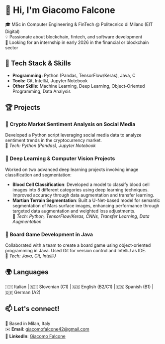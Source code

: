 # 👋 Hi, I'm Giacomo Falcone  

🎓 MSc in Computer Engineering & FinTech @ Politecnico di Milano (EIT Digital)  
💡 Passionate about blockchain, fintech, and software development  
🚀 Looking for an internship in early 2026 in the financial or blockchain sector  

## 🔧 Tech Stack & Skills  
- **Programming:** Python (Pandas, TensorFlow/Keras), Java, C  
- **Tools:** Git, IntelliJ, Jupyter Notebook  
- **Other Skills:** Machine Learning, Deep Learning, Object-Oriented Programming, Data Analysis   

## 🏆 Projects  

### 🔹 **Crypto Market Sentiment Analysis on Social Media**  
Developed a Python script leveraging social media data to analyze sentiment trends in the cryptocurrency market.  
📌 *Tech: Python (Pandas), Jupyter Notebook*  

### 🔹 **Deep Learning & Computer Vision Projects**  
Worked on two advanced deep learning projects involving image classification and segmentation:  
- **Blood Cell Classification**: Developed a model to classify blood cell images into 8 different categories using deep learning techniques. Improved accuracy through data augmentation and transfer learning.  
- **Martian Terrain Segmentation**: Built a U-Net-based model for semantic segmentation of Mars surface images, enhancing performance through targeted data augmentation and weighted loss adjustments.  
📌 *Tech: Python, TensorFlow/Keras, CNNs, Transfer Learning, Data Augmentation*  

### 🔹 **Board Game Development in Java**  
Collaborated with a team to create a board game using object-oriented programming in Java. Used Git for version control and IntelliJ as IDE.  
📌 *Tech: Java, Git, IntelliJ*  

## 🌍 Languages  
🇮🇹 Italian | 🇸🇮 Slovenian (C1) | 🇬🇧 English (B2/C1) | 🇪🇸 Spanish (B1) | 🇩🇪 German (A2)  

## 📫 Let's connect!
📍 Based in Milan, Italy  
✉️ **Email**: giacomofalcone42@gmail.com  
🔗 **LinkedIn**: [Giacomo Falcone](https://www.linkedin.com/in/giacomo-falcone-887b19250/) 
